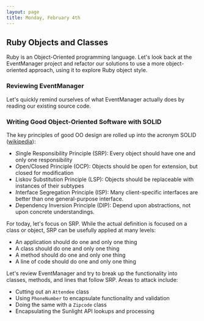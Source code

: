 ```yaml
---
layout: page
title: Monday, February 4th
---
```


## Ruby Objects and Classes

Ruby is an Object-Oriented programming language. Let's look back at the EventManager project and refactor our solutions to use a more object-oriented approach, using it to explore Ruby object style.

### Reviewing EventManager

Let's quickly remind ourselves of what EventManager actually does by reading our existing source code.

### Writing Good Object-Oriented Software with SOLID

The key principles of good OO design are rolled up into the acronym SOLID ([wikipedia](http://en.wikipedia.org/wiki/SOLID_(object-oriented_design))):

* *S*ingle Responsibility Principle (SRP): Every object should have one and only one responsibility
* *O*pen/Closed Principle (OCP): Objects should be open for extension, but closed for modification
* *L*iskov Substitution Principle (LSP): Objects should be replaceable with instances of their subtypes
* *I*nterface Segregation Principle (ISP): Many client-specific interfaces are better than one general-purpose interface.
* *D*ependency Inversion Principle (DIP): Depend upon abstractions, not upon concrete understandings.

For today, let's focus on SRP. While the actual definition is focused on a class or object, SRP can be usefully applied at many levels:

* An application should do one and only one thing
* A class should do one and only one thing
* A method should do one and only one thing
* A line of code should do one and only one thing
 
Let's review EventManager and try to break up the functionality into classes, methods, and lines that follow SRP. Areas to attack include:

* Cutting out an `Attendee` class
* Using `PhoneNumber` to encapsulate functionality and validation
* Doing the same with a `Zipcode` class
* Encapsulating the Sunlight API lookups and processing

